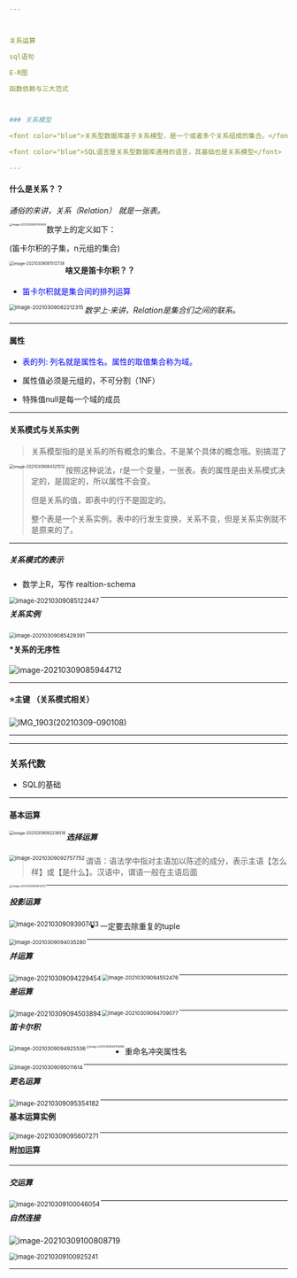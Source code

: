 ```yaml
---



关系运算

sql语句

E-R图

函数依赖与三大范式



### 关系模型

<font color="blue">关系型数据库基于关系模型，是一个或者多个关系组成的集合。</font>

<font color="blue">SQL语言是关系型数据库通用的语言，其基础也是关系模型</font>

---
```


#### **什么是关系？？**



*通俗的来讲，关系（Relation） 就是一张表。*



<img src="https://kkddyz-oss-image-hosting-service.oss-cn-hangzhou.aliyuncs.com/image/20210309081143.png" alt="image-20210309081143458" style="zoom:33%;" align="left" />



数学上的定义如下：

(笛卡尔积的子集，n元组的集合)

<img src="https://kkddyz-oss-image-hosting-service.oss-cn-hangzhou.aliyuncs.com/image/20210309081512.png" alt="image-20210309081512738" style="zoom: 50%;" align="left" />



#### **啥又是笛卡尔积？？**

- <font color="blue">笛卡尔积就是集合间的排列运算</font>

<img src="https://kkddyz-oss-image-hosting-service.oss-cn-hangzhou.aliyuncs.com/image/20210309082212.png" alt="image-20210309082212315" style="zoom: 67%;" align="left"/>





*数学上·来讲，Relation是集合们之间的联系。*



---

#### 属性

- <font color="blue">表的列: 列名就是属性名。属性的取值集合称为域。</font>

- 属性值必须是元组的，不可分割（1NF）

- 特殊值null是每一个域的成员

---

#### 关系模式与关系实例

> 关系模型指的是关系的所有概念的集合。不是某个具体的概念哦。别搞混了

<img src="https://kkddyz-oss-image-hosting-service.oss-cn-hangzhou.aliyuncs.com/image/20210309084321.png" alt="image-20210309084321512" style="zoom: 50%;" align="left" />

> 按照这种说法，r是一个变量，一张表。表的属性是由关系模式决定的，是固定的，所以属性不会变。
>
> 但是关系的值，即表中的行不是固定的。
>
> 整个表是一个关系实例，表中的行发生变换，关系不变，但是关系实例就不是原来的了。

----

##### 关系模式的表示

- 数学上R，写作 realtion-schema

<img src="https://kkddyz-oss-image-hosting-service.oss-cn-hangzhou.aliyuncs.com/image/20210309085122.png" alt="image-20210309085122447" style="zoom:80%;" align="left" />

---

##### 关系实例

<img src="C:\Users\kkddyz\AppData\Roaming\Typora\typora-user-images\image-20210309085429391.png" alt="image-20210309085429391" style="zoom:67%;" align="left"/>

---

#### *关系的无序性

![image-20210309085944712](https://kkddyz-oss-image-hosting-service.oss-cn-hangzhou.aliyuncs.com/image/20210309085944.png)

---

#### :star:主键 （关系模式相关）

![IMG_1903(20210309-090108)](https://kkddyz-oss-image-hosting-service.oss-cn-hangzhou.aliyuncs.com/image/20210309090212.JPG)



---

---



### 关系代数

- SQL的基础

---

#### 基本运算

<img src="https://kkddyz-oss-image-hosting-service.oss-cn-hangzhou.aliyuncs.com/image/20210309092236.png" alt="image-20210309092236518" style="zoom: 50%;" align="left"/>

##### 选择运算

<img src="https://kkddyz-oss-image-hosting-service.oss-cn-hangzhou.aliyuncs.com/image/20210309092757.png" alt="image-20210309092757752" style="zoom: 67%;" align=Left />

> 谓语：语法学中指对主语加以陈述的成分，表示主语【怎么样】或【是什么】。汉语中，谓语一般在主语后面

<img src="https://kkddyz-oss-image-hosting-service.oss-cn-hangzhou.aliyuncs.com/image/20210309093613.png" alt="image-20210309093613351" style="zoom:33%;" align="left" />

---

##### 投影运算

<img src="https://kkddyz-oss-image-hosting-service.oss-cn-hangzhou.aliyuncs.com/image/20210309093907.png" alt="image-20210309093907413" style="zoom:80%;" align="left" />

- 一定要去除重复的tuple

<img src="https://kkddyz-oss-image-hosting-service.oss-cn-hangzhou.aliyuncs.com/image/20210309094035.png" alt="image-20210309094035280" style="zoom: 67%;" align="left"/>



---

##### 并运算

<img src="https://kkddyz-oss-image-hosting-service.oss-cn-hangzhou.aliyuncs.com/image/20210309094229.png" alt="image-20210309094229454" style="zoom: 80%;" align="left" />

  

<img src="https://kkddyz-oss-image-hosting-service.oss-cn-hangzhou.aliyuncs.com/image/20210309094552.png" alt="image-20210309094552476" style="zoom:67%;" align="left"/>

---

##### 差运算

<img src="https://kkddyz-oss-image-hosting-service.oss-cn-hangzhou.aliyuncs.com/image/20210309094503.png" alt="image-20210309094503894" style="zoom:80%;" align="left"/>



<img src="https://kkddyz-oss-image-hosting-service.oss-cn-hangzhou.aliyuncs.com/image/20210309094709.png" alt="image-20210309094709077" style="zoom:67%;" align='left'/>

---

##### 笛卡尔积

<img src="https://kkddyz-oss-image-hosting-service.oss-cn-hangzhou.aliyuncs.com/image/20210309094925.png" alt="image-20210309094925536" style="zoom:67%;" align="left"/>

<img src="https://kkddyz-oss-image-hosting-service.oss-cn-hangzhou.aliyuncs.com/image/20210309094758.png" alt="image-20210309094758080" style="zoom: 33%;" align="left"/>



- 重命名冲突属性名 

<img src="https://kkddyz-oss-image-hosting-service.oss-cn-hangzhou.aliyuncs.com/image/20210309095011.png" alt="image-20210309095011614" style="zoom:67%;" align="left"/>

---

##### 更名运算

<img src="https://kkddyz-oss-image-hosting-service.oss-cn-hangzhou.aliyuncs.com/image/20210309095354.png" alt="image-20210309095354182" style="zoom: 80%;" align="left"/>

---

#### 基本运算实例

<img src="https://kkddyz-oss-image-hosting-service.oss-cn-hangzhou.aliyuncs.com/image/20210309095607.png" alt="image-20210309095607271" style="zoom:80%;" align="left"/>





---

#### 附加运算

---

##### 交运算

<img src="https://kkddyz-oss-image-hosting-service.oss-cn-hangzhou.aliyuncs.com/image/20210309100046.png" alt="image-20210309100046054" style="zoom: 80%;" align="left"/>

---

##### 自然连接

![image-20210309100808719](https://kkddyz-oss-image-hosting-service.oss-cn-hangzhou.aliyuncs.com/image/20210309100808.png)





<img src="https://kkddyz-oss-image-hosting-service.oss-cn-hangzhou.aliyuncs.com/image/20210309100925.png" alt="image-20210309100925241" style="zoom:80%;" />

---

